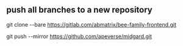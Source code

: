 
## push all branches to a new repository

git clone --bare https://gitlab.com/abmatrix/bee-family-frontend.git

git push --mirror https://github.com/apeverse/midgard.git


